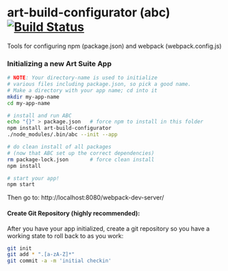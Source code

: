 # art-build-configurator (abc) [![Build Status](https://travis-ci.org/imikimi/art-build-configurator.svg?branch=master)](https://travis-ci.org/imikimi/art-build-configurator)
Tools for configuring npm (package.json) and webpack (webpack.config.js)

### Initializing a new Art Suite App

```bash
# NOTE: Your directory-name is used to initialize 
# various files including package.json, so pick a good name.
# Make a directory with your app name; cd into it
mkdir my-app-name
cd my-app-name

# install and run ABC
echo "{}" > package.json   # force npm to install in this folder
npm install art-build-configurator
./node_modules/.bin/abc --init --app

# do clean install of all packages
# (now that ABC set up the correct dependencies)
rm package-lock.json       # force clean install
npm install

# start your app!
npm start
``` 

Then go to:
http://localhost:8080/webpack-dev-server/

#### Create Git Repository (highly recommended):

After you have your app initialized, create a git repository so you have a working state to roll back to as you work:

```bash
git init
git add * ".[a-zA-Z]*"
git commit -a -m 'initial checkin'
```